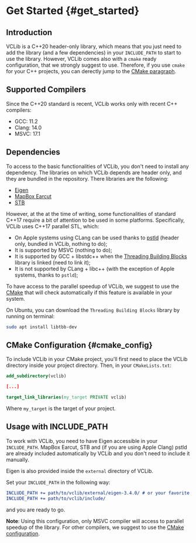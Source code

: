 # Get Started     {#get_started}

## Introduction

VCLib is a C++20 header-only library, which means that you just need to add the library (and a few dependencies) in your `INCLUDE_PATH` to
start to use the library. However, VCLib comes also with a `cmake` ready configuration, that we strongly suggest to use.
Therefore, if you use `cmake` for your C++ projects, you can derectly jump to the [CMake paragraph](#cmake_config).

## Supported Compilers

Since the C++20 standard is recent, VCLib works only with recent C++ compilers:

   * GCC: 11.2
   * Clang: 14.0
   * MSVC: 17.1

## Dependencies

To access to the basic functionalities of VCLib, you don't need to install any dependency. The libraries on which VCLib depends are header only, and they are bundled in the repository. There libraries are the following:

   * [Eigen](https://eigen.tuxfamily.org/index.php?title=Main_Page)
   * [MapBox Earcut](https://github.com/mapbox/earcut.hpp)
   * [STB](https://github.com/nothings/stb)

However, at the at the time of writing, some functionalities of standard C++17 require a bit of attention to be used in some platforms.
Specifically, VCLib uses C++17 parallel STL, which:

   * On Apple systems using CLang can be used thanks to [pstld](https://github.com/mikekazakov/pstld) (header only, bundled in VCLib, nothing to do);
   * It is supported by MSVC (nothing to do);
   * It is supported by GCC + libstdc++ when the [Threading Building Blocks](https://github.com/oneapi-src/oneTBB) library is linked (need to link it);
   * It is not supported by CLang + libc++ (with the exception of Apple systems, thanks to `pstld`);

To have access to the parallel speedup of VCLib, we suggest to use the [CMake](#cmake_config) that will check automatically if
this feature is available in your system.

On Ubuntu, you can download the `Threading Building Blocks` library by running on terminal:

```bash
sudo apt install libtbb-dev
```

## CMake Configuration {#cmake_config}

To include VCLib in your CMake project, you'll first need to place the VCLib directory inside your project directory.
Then, in your `CMakeLists.txt`:

```cmake
add_subdirectory(vclib)

[...]

target_link_libraries(my_target PRIVATE vclib)
```

Where `my_target` is the target of your project.
## Usage with INCLUDE_PATH

To work with VCLib, you need to have Eigen accessible in your `INCLUDE_PATH`.
MapBox Earcut, STB and (if you are using Apple Clang) pstld are already included automatically by VCLib and you don't need to include it manually.

Eigen is also provided inside the `external` directory of VCLib.

Set your `INCLUDE_PATH` in the following way:

```cmake
INCLUDE_PATH += path/to/vclib/external/eigen-3.4.0/ # or your favorite Eigen version
INCLUDE_PATH += path/to/vclib/include/
```

and you are ready to go.

**Note**: Using this configuration, only MSVC compiler will access to parallel speedup of the library. For other compilers, we suggest to use the [CMake configuration](#cmake_config).


